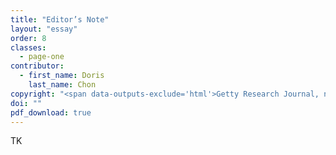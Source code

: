 ```yaml
---
title: "Editor’s Note"
layout: "essay"
order: 8
classes:
  - page-one
contributor:
  - first_name: Doris
    last_name: Chon
copyright: "<span data-outputs-exclude='html'>Getty Research Journal, no. 20 (2025): TK–TK </span>© 2025 J. Paul Getty Trust"
doi: ""
pdf_download: true
---
```


TK
